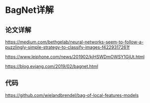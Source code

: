 BagNet详解
=========

## 论文详解

https://medium.com/bethgelab/neural-networks-seem-to-follow-a-puzzlingly-simple-strategy-to-classify-images-f4229317261f

https://www.leiphone.com/news/201902/kjHSWDmOWSY1GjUt.html

https://blog.evjang.com/2019/02/bagnet.html

## 代码

https://github.com/wielandbrendel/bag-of-local-features-models


